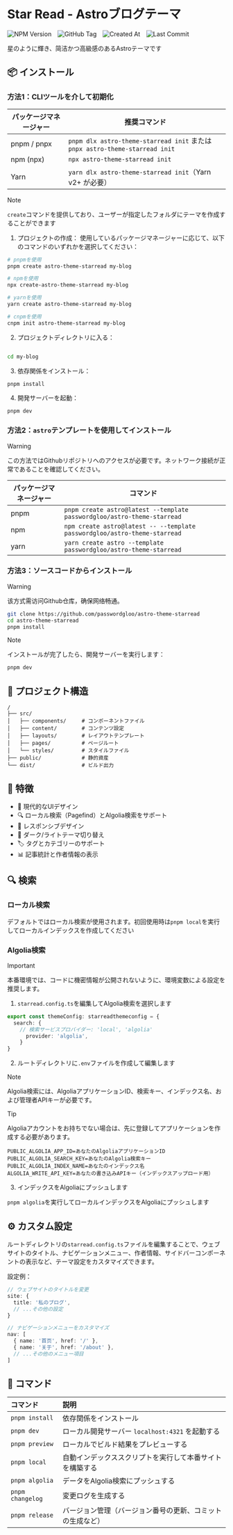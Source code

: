 # Star Read - Astroブログテーマ

![NPM Version](https://img.shields.io/npm/v/astro-theme-starread?logo=npm)&emsp;![GitHub Tag](https://img.shields.io/github/v/tag/passwordgloo/astro-theme-starread?logo=github)&emsp;![Created At](https://img.shields.io/github/created-at/passwordgloo/astro-theme-starread?logo=markdown)&emsp;![Last Commit](https://img.shields.io/github/last-commit/passwordgloo/astro-theme-starread?logo=Git)

星のように輝き、简洁かつ高級感のあるAstroテーマです

## 📦 インストール

### 方法1：CLIツールを介して初期化

| パッケージマネージャー | 推奨コマンド                                  |
|----------------|-------------------------------------------|
| pnpm / pnpx    | `pnpm dlx astro-theme-starread init` または `pnpx astro-theme-starread init` |
| npm (npx)      | `npx astro-theme-starread init`           |
| Yarn           | `yarn dlx astro-theme-starread init`（Yarn v2+ が必要） |

>[!note]
>`create`コマンドを提供しており、ユーザーが指定したフォルダにテーマを作成することができます

1. プロジェクトの作成： 使用しているパッケージマネージャーに応じて、以下のコマンドのいずれかを選択してください：

```bash
# pnpmを使用
pnpm create astro-theme-starread my-blog

# npmを使用
npx create-astro-theme-starread my-blog

# yarnを使用
yarn create astro-theme-starread my-blog

# cnpmを使用
cnpm init astro-theme-starread my-blog

```

2. プロジェクトディレクトリに入る：

```bash

cd my-blog

```

3. 依存関係をインストール：

```bash
pnpm install
```

4. 開発サーバーを起動：

```bash
pnpm dev
```

### 方法2：`astro`テンプレートを使用してインストール

>[!warning]
>この方法ではGithubリポジトリへのアクセスが必要です。ネットワーク接続が正常であることを確認してください。

| パッケージマネージャー | コマンド                                        |
|----------------|---------------------------------------------|
| pnpm           | `pnpm create astro@latest --template passwordgloo/astro-theme-starread` |
| npm            | `npm create astro@latest -- --template passwordgloo/astro-theme-starread` |
| yarn           | `yarn create astro --template passwordgloo/astro-theme-starread` |

### 方法3：ソースコードからインストール

>[!warning]
>该方式需访问Github仓库，确保网络畅通。


```bash
git clone https://github.com/passwordgloo/astro-theme-starread
cd astro-theme-starread
pnpm install
```

>[!note]
>インストールが完了したら、開発サーバーを実行します：
```bash
pnpm dev
```

## 📂 プロジェクト構造

```text
/
├── src/
│   ├── components/     # コンポーネントファイル
│   ├── content/        # コンテンツ設定
│   ├── layouts/        # レイアウトテンプレート
│   ├── pages/          # ページルート
│   └── styles/         # スタイルファイル
├── public/             # 静的資産
└── dist/               # ビルド出力
```

## 🚀 特徴

- 🎨 現代的なUIデザイン
- 🔍 ローカル検索（Pagefind）とAlgolia検索をサポート
- 📱 レスポンシブデザイン
- 🌙 ダーク/ライトテーマ切り替え
- 🏷️ タグとカテゴリーのサポート
- 📊 記事統計と作者情報の表示

## 🔍 検索

### ローカル検索

デフォルトではローカル検索が使用されます。初回使用時は`pnpm local`を実行してローカルインデックスを作成してください

### Algolia検索

>[!important]
>本番環境では、コードに機密情報が公開されないように、環境変数による設定を推奨します。

1. `starread.config.ts`を編集してAlgolia検索を選択します
```ts
export const themeConfig: starreadthemeconfig = {
  search: {
    // 検索サービスプロバイダー: 'local', 'algolia'
      provider: 'algolia',
    }
}
```

2. ルートディレクトリに`.env`ファイルを作成して編集します

>[!note]
>Algolia検索には、AlgoliaアプリケーションID、検索キー、インデックス名、および管理者APIキーが必要です。

>[!tip]
>Algoliaアカウントをお持ちでない場合は、先に登録してアプリケーションを作成する必要があります。

```env
PUBLIC_ALGOLIA_APP_ID=あなたのAlgoliaアプリケーションID
PUBLIC_ALGOLIA_SEARCH_KEY=あなたのAlgolia検索キー
PUBLIC_ALGOLIA_INDEX_NAME=あなたのインデックス名
ALGOLIA_WRITE_API_KEY=あなたの書き込みAPIキー（インデックスアップロード用）
```

3. インデックスをAlgoliaにプッシュします

`pnpm algolia`を実行してローカルインデックスをAlgoliaにプッシュします

## ⚙️ カスタム設定

ルートディレクトリの`starread.config.ts`ファイルを編集することで、ウェブサイトのタイトル、ナビゲーションメニュー、作者情報、サイドバーコンポーネントの表示など、テーマ設定をカスタマイズできます。

設定例：
```typescript
// ウェブサイトのタイトルを変更
site: {
  title: '私のブログ',
  // ...その他の設定
}

// ナビゲーションメニューをカスタマイズ
nav: [
  { name: '首页', href: '/' },
  { name: '关于', href: '/about' },
  // ...その他のメニュー項目
]
```

## 🧞 コマンド

| コマンド                 | 説明                                           |
| :----------------------- | :--------------------------------------------- |
| `pnpm install`           | 依存関係をインストール                           |
| `pnpm dev`               | ローカル開発サーバー `localhost:4321` を起動する |
| `pnpm preview`           | ローカルでビルド結果をプレビューする               |
| `pnpm local`             | 自動インデックススクリプトを実行して本番サイトを構築する |
| `pnpm algolia`           | データをAlgolia検索にプッシュする                  |
| `pnpm changelog`         | 変更ログを生成する                              |
| `pnpm release`           | バージョン管理（バージョン番号の更新、コミットの生成など） |
